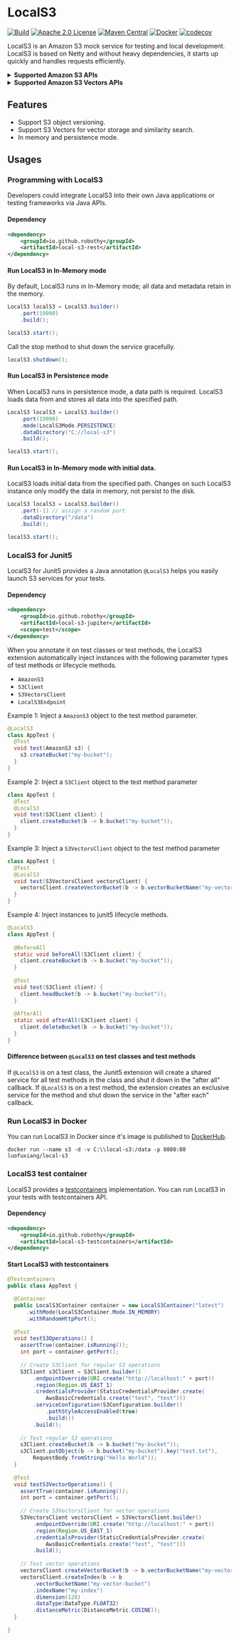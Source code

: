 # LocalS3

[![Build](https://github.com/Robothy/local-s3/actions/workflows/build.yml/badge.svg)](https://github.com/Robothy/local-s3/actions/workflows/build.yml)
[![Apache 2.0 License](https://img.shields.io/badge/license-Apache%202.0-green.svg)](https://github.com/robothy/local-s3/blob/main/LICENSE)
[![Maven Central](https://img.shields.io/maven-central/v/io.github.robothy/local-s3-rest.svg)](https://search.maven.org/artifact/io.github.robothy/local-s3-rest/)
[![Docker](https://img.shields.io/badge/docker-%230db7ed.svg?logo=docker&logoColor=white)](https://hub.docker.com/r/luofuxiang/local-s3)
[![codecov](https://codecov.io/gh/Robothy/local-s3/branch/main/graph/badge.svg?token=9YLOKDU03D)](https://codecov.io/gh/Robothy/local-s3)

LocalS3 is an Amazon S3 mock service for testing and local development. LocalS3 is based on Netty
and without heavy dependencies, it starts up quickly and handles requests efficiently.

<details>
<summary><b>Supported Amazon S3 APIs</b></summary>

+ AbortMultipartUpload
+ CopyObject
+ CreateBucket
+ CreateMultipartUpload
+ CompleteMultipartUpload
+ DeleteBucket
+ DeleteBucketEncryption
+ DeleteBucketPolicy
+ DeleteBucketReplication
+ DeleteBucketTagging
+ DeleteObject
+ DeleteObjects
+ DeleteObjectTagging
+ GetObject
+ GetObjectTagging
+ GetBucketAcl
+ GetBucketEncryption
+ GetBucketPolicy
+ GetBucketReplication
+ GetBucketVersioning
+ GetBucketTagging
+ GetBucketLocation
+ HeadBucket
+ HeadObject
+ ListBuckets
+ ListObjects
+ ListObjectsV2
+ ListObjectVersions
+ ListParts
+ PutBucketAcl
+ PutBucketEncryption
+ PutBucketPolicy
+ PutBucketReplication
+ PutBucketVersioning
+ PutBucketTagging
+ PutObject
+ PutObjectTagging
+ UploadPart
+ PubPublicAccessBlock
+ GetPublicAccessBlock
+ DeletePublicAccessBlock
</details>

<details>
<summary><b>Supported Amazon S3 Vectors APIs</b></summary>

**Vector Bucket Operations:**
+ CreateVectorBucket
+ GetVectorBucket
+ ListVectorBuckets
+ DeleteVectorBucket

**Vector Index Operations:**
+ CreateIndex
+ GetIndex
+ ListIndexes
+ DeleteIndex

**Vector Data Operations:**
+ PutVectors
+ QueryVectors
+ GetVectors
+ ListVectors
+ DeleteVectors

**Vector Bucket Policy Operations:**
+ PutVectorBucketPolicy
+ GetVectorBucketPolicy
+ DeleteVectorBucketPolicy
</details>


## Features

+ Support S3 object versioning.
+ Support S3 Vectors for vector storage and similarity search.
+ In memory and persistence mode.

## Usages

### Programming with LocalS3

Developers could integrate LocalS3 into their own Java applications or testing frameworks via Java APIs.

#### Dependency

```xml
<dependency>
    <groupId>io.github.robothy</groupId>
    <artifactId>local-s3-rest</artifactId>
</dependency>
```
#### Run LocalS3 in In-Memory mode

By default, LocalS3 runs in In-Memory mode; all data and metadata retain in the memory.

```java
LocalS3 localS3 = LocalS3.builder()
    .port(19090)
    .build();

localS3.start();
```

Call the stop method to shut down the service gracefully.

```java
localS3.shutdown();
```


#### Run LocalS3 in Persistence mode

When LocalS3 runs in persistence mode, a data path is required. LocalS3 loads data from and stores all data into 
the specified path.

```java
LocalS3 localS3 = LocalS3.builder()
    .port(19090)
    .mode(LocalS3Mode.PERSISTENCE)
    .dataDirectory("C://local-s3")
    .build();

localS3.start();
```

#### Run LocalS3 in In-Memory mode with initial data.

LocalS3 loads initial data from the specified path. Changes on such LocalS3 instance only modify the
data in memory, not persist to the disk.

```java
LocalS3 localS3 = LocalS3.builder()
    .port(-1) // assign a random port
    .dataDirectory("/data")
    .build();

localS3.start();
```

### LocalS3 for Junit5

LocalS3 for Junit5 provides a Java annotation `@LocalS3` helps you easily launch S3 services for your tests.

#### Dependency

```xml
<dependency>
    <groupId>io.github.robothy</groupId>
    <artifactId>local-s3-jupiter</artifactId>
    <scope>test</scope>
</dependency>
```

When you annotate it on test classes or test methods, the LocalS3 extension automatically inject instances with 
the following parameter types of test methods or lifecycle methods.

+ `AmazonS3`
+ `S3Client`
+ `S3VectorsClient`
+ `LocalS3Endpoint`

Example 1: Inject a `AmazonS3` object to the test method parameter.

```java
@LocalS3
class AppTest {
  @Test
  void test(AmazonS3 s3) {
    s3.createBucket("my-bucket");
  }
}

```

Example 2: Inject a `S3Client` object to the test method parameter

```java
class AppTest {
  @Test
  @LocalS3
  void test(S3Client client) {
    client.createBucket(b -> b.bucket("my-bucket"));
  }
}
```

Example 3: Inject a `S3VectorsClient` object to the test method parameter

```java
class AppTest {
  @Test
  @LocalS3
  void test(S3VectorsClient vectorsClient) {
    vectorsClient.createVectorBucket(b -> b.vectorBucketName("my-vector-bucket"));
  }
}
```

Example 4: Inject instances to junit5 lifecycle methods.

```java
@LocalS3
class AppTest {
  
  @BeforeAll
  static void beforeAll(S3Client client) {
    client.createBucket(b -> b.bucket("my-bucket"));
  }
  
  @Test
  void test(S3Client client) {
    client.headBucket(b -> b.bucket("my-bucket"));
  }
  
  @AfterAll
  static void afterAll(S3Client client) {
    client.deleteBucket(b -> b.bucket("my-bucket"));
  }
}
```

#### Difference between `@LocalS3` on test classes and test methods

If `@LocalS3` is on a test class, the Junit5 extension will create a shared service for all test methods in the class
and shut it down in the "after all" callback.
If `@LocalS3` is on a test method, the extension creates an exclusive service for the method and shut down the
service in the "after each" callback.

### Run LocalS3 in Docker

You can run LocalS3 in Docker since it's image is published to [DockerHub](https://hub.docker.com/r/luofuxiang/local-s3).

```shell
docker run --name s3 -d -v C:\\local-s3:/data -p 8080:80 luofuxiang/local-s3
```

### LocalS3 test container

LocalS3 provides a [testcontainers](https://www.testcontainers.org/) implementation. You can run LocalS3 in your tests 
with testcontainers API.

#### Dependency

```xml
<dependency>
    <groupId>io.github.robothy</groupId>
    <artifactId>local-s3-testcontainers</artifactId>
</dependency>
```

#### Start LocalS3 with testcontainers

```java
@Testcontainers
public class AppTest {

  @Container
  public LocalS3Container container = new LocalS3Container("latest")
      .withMode(LocalS3Container.Mode.IN_MEMORY)
      .withRandomHttpPort();
  
  @Test
  void testS3Operations() {
    assertTrue(container.isRunning());
    int port = container.getPort();
    
    // Create S3Client for regular S3 operations
    S3Client s3Client = S3Client.builder()
        .endpointOverride(URI.create("http://localhost:" + port))
        .region(Region.US_EAST_1)
        .credentialsProvider(StaticCredentialsProvider.create(
            AwsBasicCredentials.create("test", "test")))
        .serviceConfiguration(S3Configuration.builder()
            .pathStyleAccessEnabled(true)
            .build())
        .build();
    
    // Test regular S3 operations
    s3Client.createBucket(b -> b.bucket("my-bucket"));
    s3Client.putObject(b -> b.bucket("my-bucket").key("test.txt"), 
        RequestBody.fromString("Hello World"));
  }
  
  @Test
  void testS3VectorOperations() {
    assertTrue(container.isRunning());
    int port = container.getPort();
    
    // Create S3VectorsClient for vector operations
    S3VectorsClient vectorsClient = S3VectorsClient.builder()
        .endpointOverride(URI.create("http://localhost:" + port))
        .region(Region.US_EAST_1)
        .credentialsProvider(StaticCredentialsProvider.create(
            AwsBasicCredentials.create("test", "test")))
        .build();
    
    // Test vector operations
    vectorsClient.createVectorBucket(b -> b.vectorBucketName("my-vector-bucket"));
    vectorsClient.createIndex(b -> b
        .vectorBucketName("my-vector-bucket")
        .indexName("my-index")
        .dimension(128)
        .dataType(DataType.FLOAT32)
        .distanceMetric(DistanceMetric.COSINE));
  }
  
}
```
